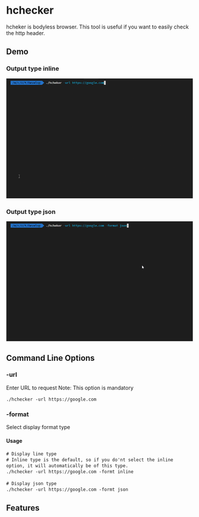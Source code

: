 # hchecker
hcheker is bodyless browser.
This tool is useful if you want to easily check the http header.

## Demo
### Output type inline
![demo](https://raw.githubusercontent.com/takenakasuji/hchecker/master/pictures/inline_format_example.gif)

### Output type json
![demo](https://raw.githubusercontent.com/takenakasuji/hchecker/master/pictures/json_format_example.gif)

## Command Line Options
### -url
Enter URL to request
Note: This option is mandatory

```
./hchecker -url https://google.com
``` 

### -format
Select display format type

#### Usage
```
# Display line type
# Inline type is the default, so if you do'nt select the inline option, it will automatically be of this type.
./hchecker -url https://google.com -formt inline

# Display json type
./hchecker -url https://google.com -formt json
``` 

## Features

